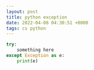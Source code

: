 ```yaml
---
layout: post
title: python exception
date: 2022-04-08 04:30:51 +0000
tags: cs python 
---
```


```python
try:
    something here
except Exception as e: 
    print(e)
```